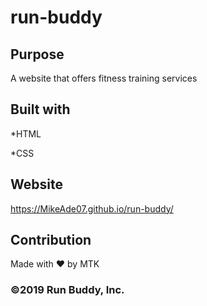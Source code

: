 # run-buddy

## Purpose
A website that offers fitness training services


## Built with

*HTML

*CSS


## Website
https://MikeAde07.github.io/run-buddy/


## Contribution

Made with ❤️ by MTK


### ©️2019 Run Buddy, Inc.

